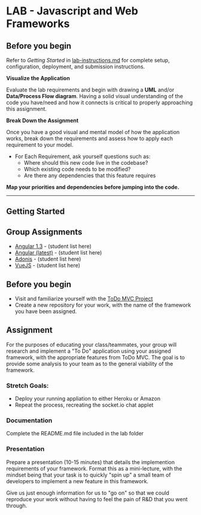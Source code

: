 # LAB - Javascript and Web Frameworks
 
 ## Before you begin
 Refer to *Getting Started*  in [lab-instructions.md](../../../reference/submission-instructions/labs.md) for complete setup, configuration, deployment, and submission instructions.
 
 **Visualize the Application**
 
 Evaluate the lab requirements and begin with drawing a **UML** and/or **Data/Process Flow diagram**.  Having a solid visual understanding of the code you have/need and how it connects is critical to properly approaching this assignment.
 
 **Break Down the Assignment**
 
 Once you have a good visual and mental model of how the application works, break down the requirements and assess how to apply each requirement to your model.
 
  * For Each Requirement, ask yourself questions such as:
    * Where should this new code live in the codebase?
    * Which existing code needs to be modified?
    * Are there any dependencies that this feature requires
 
 **Map your priorities and dependencies before jumping into the code.**
 
 ---
 
## Getting Started

## Group Assignments
* [Angular 1.3](https://angular.io/) - (student list here)
* [Angular (latest)](https://angularjs.org/) - (student list here)
* [Adonis](https://adonisjs.com/) - (student list here)
* [VueJS](https://vuejs.org/) - (student list here)

## Before you begin
* Visit and familiarize yourself with the [ToDo MVC Project](http://todomvc.com)
* Create a new repository for your work, with the name of the framework you have been assigned.

## Assignment
For the purposes of educating your class/teammates, your group will research and implement a "To Do" application using your assigned framework, with the appropriate features from ToDo MVC. The goal is to provide some analysis to your team as to the general viability of the framework. 

### Stretch Goals:
* Deploy your running appliation to either Heroku or Amazon
* Repeat the process, recreating the socket.io chat applet

###  Documentation
Complete the README.md file included in the lab folder

### Presentation
Prepare a presentation (10-15 minutes) that details the implemention requirements of your framework. Format this as a mini-lecture, with the mindset being that your task is to quickly "spin up" a small team of developers to implement a new feature in this framework.

Give us just enough information for us to "go on" so that we could reproduce your work without having to feel the pain of R&D that you went through.
